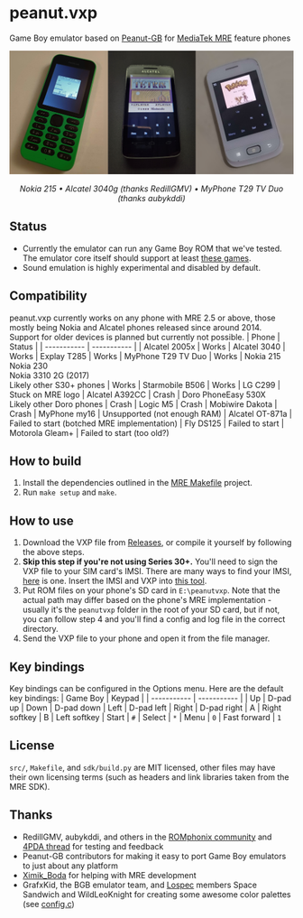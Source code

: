 # peanut.vxp
Game Boy emulator based on [Peanut-GB](https://github.com/deltabeard/Peanut-GB) for [MediaTek MRE](https://lpcwiki.miraheze.org/wiki/MediaTek_MRE) feature phones

![](img/marioland_215.jpg)
*<div style="text-align:center;">Nokia 215 • Alcatel 3040g (thanks RedillGMV) • MyPhone T29 TV Duo (thanks aubykddi)</div>*

## Status
* Currently the emulator can run any Game Boy ROM that we've tested. The emulator core itself should support at least [these games](https://github.com/deltabeard/Peanut-GB/issues/31).
* Sound emulation is highly experimental and disabled by default.

## Compatibility
peanut.vxp currently works on any phone with MRE 2.5 or above, those mostly being Nokia and Alcatel phones released since around 2014. Support for older devices is planned but currently not possible.
| Phone | Status |
| ----------- | ----------- |
| Alcatel 2005x | Works
| Alcatel 3040 | Works
| Explay T285 | Works
| MyPhone T29 TV Duo | Works
| Nokia 215<br>Nokia 230<br>Nokia 3310 2G (2017)<br>Likely other S30+ phones | Works
| Starmobile B506 | Works
| LG C299 | Stuck on MRE logo
| Alcatel A392CC | Crash
| Doro PhoneEasy 530X<br>Likely other Doro phones | Crash
| Logic M5 | Crash
| Mobiwire Dakota | Crash
| MyPhone my16 | Unsupported (not enough RAM)
| Alcatel OT-871a | Failed to start (botched MRE implementation)
| Fly DS125 | Failed to start
| Motorola Gleam+ | Failed to start (too old?)

## How to build
1. Install the dependencies outlined in the [MRE Makefile](https://github.com/gtrxAC/mre-makefile#dependencies) project.
2. Run `make setup` and `make`.

## How to use
1. Download the VXP file from [Releases](https://github.com/gtrxAC/peanut.vxp/releases), or compile it yourself by following the above steps.
2. **Skip this step if you're not using Series 30+.** You'll need to sign the VXP file to your SIM card's IMSI. There are many ways to find your IMSI, [here](https://github.com/raspiduino/mre-sdk/discussions/1#discussioncomment-3571276) is one. Insert the IMSI and VXP into [this tool](https://vxpatch.luxferre.top/).
3. Put ROM files on your phone's SD card in `E:\peanutvxp`. Note that the actual path may differ based on the phone's MRE implementation - usually it's the `peanutvxp` folder in the root of your SD card, but if not, you can follow step 4 and you'll find a config and log file in the correct directory.
4. Send the VXP file to your phone and open it from the file manager.

## Key bindings
Key bindings can be configured in the Options menu. Here are the default key bindings:
| Game Boy | Keypad |
| ----------- | ----------- |
| Up | D-pad up
| Down | D-pad down
| Left | D-pad left
| Right | D-pad right
| A | Right softkey
| B | Left softkey
| Start | `#`
| Select | `*`
| Menu | `0`
| Fast forward | `1`

## License
`src/`, `Makefile`, and `sdk/build.py` are MIT licensed, other files may have their own licensing terms (such as headers and link libraries taken from the MRE SDK).

## Thanks
* RedillGMV, aubykddi, and others in the [ROMphonix community](https://discord.gg/2GKuJjQagp) and [4PDA thread](https://4pda.to/forum/index.php?showtopic=501783&st=2280) for testing and feedback
* Peanut-GB contributors for making it easy to port Game Boy emulators to just about any platform
* [Ximik_Boda](https://github.com/XimikBoda) for helping with MRE development
* GrafxKid, the BGB emulator team, and [Lospec](https://lospec.com/) members Space Sandwich and WildLeoKnight for creating some awesome color palettes (see [config.c](https://github.com/gtrxAC/peanut.vxp/blob/main/src/config.c#L10))
